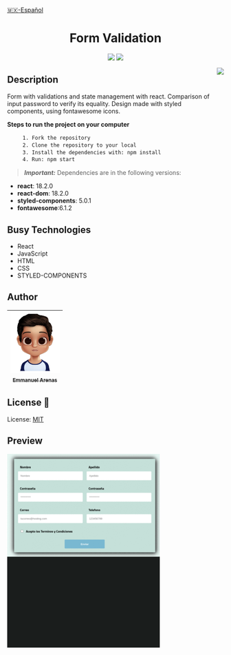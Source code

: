 [🇲🇽-Español](../README.md)

<h1 align="center">Form Validation </h1>
<p align="center">
   <img src="https://img.shields.io/badge/License-MIT-green">
    <img src="https://img.shields.io/badge/Status-ESTABLE-blue">
</p>

<img align='right' height="200" src="https://user-images.githubusercontent.com/15266097/183833511-8b582f64-d0e2-4b9c-ba33-cb8be8e8fb6a.png" />

## Description

Form with validations and state management with react.
Comparison of input password to verify its equality.
Design made with styled components, using fontawesome icons.

**Steps to run the project on your computer**

```txt
     1. Fork the repository
     2. Clone the repository to your local
     3. Install the dependencies with: npm install
     4. Run: npm start
```

> **_Important:_** Dependencies are in the following versions:

- **react**: 18.2.0
- **react-dom**: 18.2.0
- **styled-components**: 5.0.1
- **fontawesome**:6.1.2

## Busy Technologies

- React
- JavaScript
- HTML
- CSS
- STYLED-COMPONENTS

## Author

| [<img src="../src/assets/avatar.png" width=115><br><sub>Emmanuel Arenas</sub>](https://github.com/EmmanuelArenas) |
| :---------------------------------------------------------------------------------------------------------------: |

## License 📄

License: [MIT](License)

## Preview

<p align="left">
   <img  height="450" src="../src/assets/form.gif">
</p>
